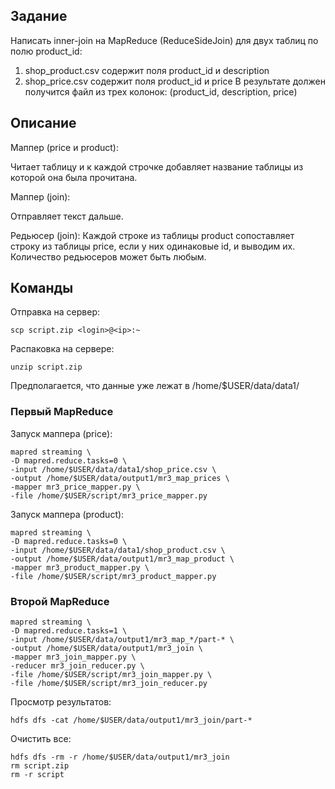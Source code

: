 ## Задание

Написать inner-join на MapReduce (ReduceSideJoin) для двух таблиц по полю product_id:
1. shop_product.csv содержит поля
product_id и description
2. shop_price.csv содержит поля product_id и
price
В результате должен получится файл из трех колонок: (product_id, description, price)

## Описание

Маппер (price и product):

Читает таблицу и к каждой строчке добавляет название таблицы из которой она была прочитана.


Маппер (join):

Отправляет текст дальше.


Редьюсер (join):
Каждой строке из таблицы product сопоставляет строку из таблицы price, если у них одинаковые id, и выводим их.
Количество редьюсеров может быть любым.

## Команды
Отправка на сервер:

```
scp script.zip <login>@<ip>:~
```

Распаковка на сервере:

```
unzip script.zip
```

Предполагается, что данные уже лежат в /home/$USER/data/data1/

### Первый MapReduce
Запуск маппера (price):

```
mapred streaming \
-D mapred.reduce.tasks=0 \
-input /home/$USER/data/data1/shop_price.csv \
-output /home/$USER/data/output1/mr3_map_prices \
-mapper mr3_price_mapper.py \
-file /home/$USER/script/mr3_price_mapper.py
```


Запуск маппера (product):

```
mapred streaming \
-D mapred.reduce.tasks=0 \
-input /home/$USER/data/data1/shop_product.csv \
-output /home/$USER/data/output1/mr3_map_product \
-mapper mr3_product_mapper.py \
-file /home/$USER/script/mr3_product_mapper.py
```

### Второй MapReduce


```
mapred streaming \
-D mapred.reduce.tasks=1 \
-input /home/$USER/data/output1/mr3_map_*/part-* \
-output /home/$USER/data/output1/mr3_join \
-mapper mr3_join_mapper.py \
-reducer mr3_join_reducer.py \
-file /home/$USER/script/mr3_join_mapper.py \
-file /home/$USER/script/mr3_join_reducer.py
```



Просмотр результатов:

```
hdfs dfs -cat /home/$USER/data/output1/mr3_join/part-*
```

Очистить все:

```
hdfs dfs -rm -r /home/$USER/data/output1/mr3_join
rm script.zip
rm -r script
```